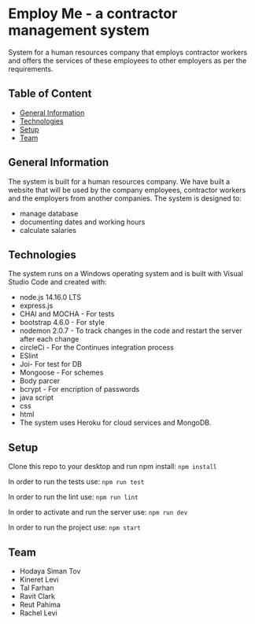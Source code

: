 
# Employ Me - a contractor management system
System for a human resources company that employs contractor workers and offers the services of
these employees to other employers as per the requirements.

## Table of Content
* [General Information](#general-information)
* [Technologies](#technologies)
* [Setup](#setup)
* [Team](#team)

## General Information 
The system is built for a human resources company.
We have built a website that will be used by the company employees, contractor workers and the employers from another companies.
The system is designed to:
* manage database
* documenting dates and working hours
* calculate salaries

## Technologies
The system runs on a Windows operating system and is built with Visual Studio Code and created with:
 * node.js 14.16.0 LTS
 * express.js
 * CHAI and MOCHA - For tests
 * bootstrap 4.6.0 - For style
 * nodemon 2.0.7 - To track changes in the code and restart the server after each change
 * circleCi - For the Continues integration process
 * ESlint
 * Joi- For test for DB
 * Mongoose - For schemes
 * Body parcer
 * bcrypt - For encription of passwords
 * java script
 * css
 * html
 * The system uses Heroku for cloud services and MongoDB.

## Setup
Clone this repo to your desktop and run npm install: 
 `npm install`

In order to run the tests use:
 `npm run test`

In order to run the lint use:
 `npm run lint`
 
In order to activate and run the server use:
 `npm run dev`

 In order to run the project use:
 `npm start`
 
 ## Team
 * Hodaya Siman Tov
 * Kineret Levi
 * Tal Farhan
 * Ravit Clark
 * Reut Pahima
 * Rachel Levi
 